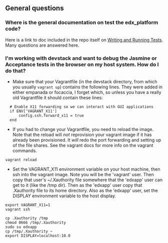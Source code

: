 ## General questions
### Where is the general documentation on test the edx_platform code?
Here is a link to doc included in the repo itself on [Writing and Running Tests](https://github.com/edx/edx-platform/blob/master/docs/en_us/internal/testing.md). Many questions are answered here.

### I'm working with devstack and want to debug the Jasmine or Acceptance tests in the browser on my host system. How do I do that?

* Make sure that your Vagrantfile (in the devstack directory, from which you usually `vagrant up`) contains the following lines. They were added in either empanada or focaccia, I forget which, so unless you have a really old Vagrantfile it should contain these lines:
```
  # Enable X11 forwarding so we can interact with GUI applications
  if ENV['VAGRANT_X11']
      config.ssh.forward_x11 = true
  end
```
* If you had to change your Vagrantfile, you need to reload the image. Note that the reload will *not* reprovision your vagrant image if it has already been provisioned. It *will* redo the port forwarding and setting up of the file shares. See the vagrant docs for more info on the vagrant commands.
```
vagrant reload
```
* Set the VAGRANT_X11 environment variable on your host machine, then ssh into the vagrant image. Note you will be the 'vagrant' user. Then copy that user's ~/.Xauthority file somewhere that the 'edxapp' user can get to it (like the /tmp dir). Then as the 'edxapp' user copy that .Xauthority file to its home directory. Also as the 'edxapp' user, set the DISPLAY environment variable to the host display.
```
export VAGRANT_X11=1
vagrant ssh

cp .Xauthority /tmp
chmod 0666 /tmp/.Xauthority 
sudo su edxapp
cp /tmp/.Xauthority ~
export DISPLAY=localhost:10.0
```
